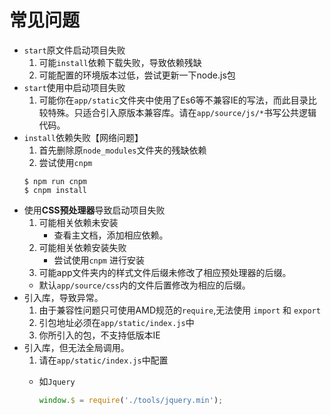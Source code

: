 # 常见问题
* `start`原文件启动项目失败
  1. 可能`install`依赖下载失败，导致依赖残缺
  2. 可能配置的环境版本过低，尝试更新一下node.js包
* `start`使用中启动项目失败
  1. 可能你在`app/static`文件夹中使用了Es6等不兼容IE的写法，而此目录比较特殊。只适合引入原版本兼容库。请在`app/source/js/*`书写公共逻辑代码。
* `install`依赖失败【网络问题】
  1. 首先删除原`node_modules`文件夹的残缺依赖
  2. 尝试使用`cnpm`
  ``` base
  $ npm run cnpm
  $ cnpm install
  ```
* 使用**CSS预处理器**导致启动项目失败
  1. 可能相关依赖未安装
      * 查看主文档，添加相应依赖。
  2. 可能相关依赖安装失败
      * 尝试使用`cnpm` 进行安装   
  3. 可能app文件夹内的样式文件后缀未修改了相应预处理器的后缀。
    * 默认`app/source/css`内的文件后置修改为相应的后缀。
* 引入库，导致异常。
  1. 由于兼容性问题只可使用AMD规范的`require`,无法使用 `import` 和 `export` 
  2. 引包地址必须在`app/static/index.js`中
  3. 你所引入的包，不支持低版本IE
* 引入库，但无法全局调用。
  1. 请在`app/static/index.js`中配置
    * 如`Jquery`
    
      ``` js
      window.$ = require('./tools/jquery.min');
      ```
